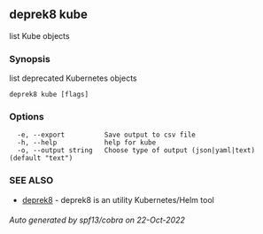 ## deprek8 kube

list Kube objects

### Synopsis

list deprecated Kubernetes objects

```
deprek8 kube [flags]
```

### Options

```
  -e, --export          Save output to csv file
  -h, --help            help for kube
  -o, --output string   Choose type of output (json|yaml|text) (default "text")
```

### SEE ALSO

* [deprek8](deprek8.md)	 - deprek8 is an utility Kubernetes/Helm tool

###### Auto generated by spf13/cobra on 22-Oct-2022
